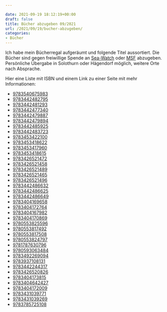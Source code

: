 ```yaml
---

date: 2021-09-19 18:12:19+00:00
draft: false
title: Bücher abzugeben 09/2021
url: /2021/09/19/bucher-abzugeben/
categories:
- Bücher
---
```


Ich habe mein Bücherregal aufgeräumt und folgende Titel aussortiert. Die Bücher
sind gegen freiwillige Spende an [Sea-Watch](https://sea-watch.org) oder
[MSF](https://www.msf.ch/) abzugeben. Persönliche Übergabe in Solothurn oder
Hägendorf möglich, weitere Orte nach Absprache.

Hier eine Liste mit ISBN und einem Link zu einer Seite mit mehr Informationen:
<!--more-->

- [9783540675983](https://www.reuffel.de/detail/ISBN-9783540675983)
- [9783442482795](https://www.reuffel.de/detail/ISBN-9783442482795)
- [9783442481293](https://www.reuffel.de/detail/ISBN-9783442481293)
- [9783442477340](https://www.reuffel.de/detail/ISBN-9783442477340)
- [9783442479887](https://www.reuffel.de/detail/ISBN-9783442479887)
- [9783442479894](https://www.reuffel.de/detail/ISBN-9783442479894)
- [9783442485925](https://www.reuffel.de/detail/ISBN-9783442485925)
- [9783442483723](https://www.reuffel.de/detail/ISBN-9783442483723)
- [9783453422100](https://www.reuffel.de/detail/ISBN-9783453422100)
- [9783453418622](https://www.reuffel.de/detail/ISBN-9783453418622)
- [9783453417960](https://www.reuffel.de/detail/ISBN-9783453417960)
- [9783453418615](https://www.reuffel.de/detail/ISBN-9783453418615)
- [9783426521472](https://www.reuffel.de/detail/ISBN-9783426521472)
- [9783426521458](https://www.reuffel.de/detail/ISBN-9783426521458)
- [9783426521489](https://www.reuffel.de/detail/ISBN-9783426521489)
- [9783426521465](https://www.reuffel.de/detail/ISBN-9783426521465)
- [9783426521496](https://www.reuffel.de/detail/ISBN-9783426521496)
- [9783442486632](https://www.reuffel.de/detail/ISBN-9783442486632)
- [9783442486625](https://www.reuffel.de/detail/ISBN-9783442486625)
- [9783442486649](https://www.reuffel.de/detail/ISBN-9783442486649)
- [9783404169658](https://www.reuffel.de/detail/ISBN-9783404169658)
- [9783404172764](https://www.reuffel.de/detail/ISBN-9783404172764)
- [9783404167982](https://www.reuffel.de/detail/ISBN-9783404167982)
- [9783404170869](https://www.reuffel.de/detail/ISBN-9783404170869)
- [9780553825596](https://www.reuffel.de/detail/ISBN-9780553825596)
- [9780553817492](https://www.reuffel.de/detail/ISBN-9780553817492)
- [9780553817508](https://www.reuffel.de/detail/ISBN-9780553817508)
- [9780553824797](https://www.reuffel.de/detail/ISBN-9780553824797)
- [9781787630796](https://www.reuffel.de/detail/ISBN-9781787630796)
- [9780593063484](https://www.reuffel.de/detail/ISBN-9780593063484)
- [9783492269094](https://www.reuffel.de/detail/ISBN-9783492269094)
- [9783937108131](https://www.yuchhandel.de/buch/Der-Heros-von-Phaistos-9783937108131)
- [9783442244317](https://www.buchfreund.de/de/d/e/9783442244317/moskito-fantasy-roman?bookId=93097058)
- [9783426520826](https://www.reuffel.de/detail/ISBN-9783426520826)
- [9783404173815](https://www.reuffel.de/detail/ISBN-9783404173815)
- [9783404642427](https://www.reuffel.de/detail/ISBN-9783404642427)
- [9783404172009](https://www.reuffel.de/detail/ISBN-9783404172009)
- [9783431039771](https://www.reuffel.de/detail/ISBN-9783431039771)
- [9783431039269](https://www.reuffel.de/detail/ISBN-9783431039269)
- [9783785725108](https://www.reuffel.de/detail/ISBN-9783785725108)
